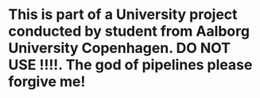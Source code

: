 # This is part of a University project conducted by student from Aalborg University Copenhagen. DO NOT USE !!!!. The god of pipelines please forgive me!
